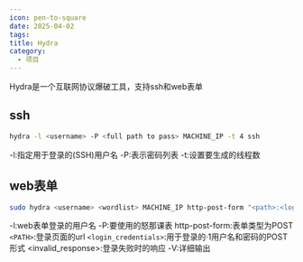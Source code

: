 ```yaml
---
icon: pen-to-square
date: 2025-04-02
tags: 
title: Hydra
category:
  - 项目
---
```

Hydra是一个互联网协议爆破工具，支持ssh和web表单
## ssh
```bash
hydra -l <username> -P <full path to pass> MACHINE_IP -t 4 ssh
```
-l:指定用于登录的(SSH)用户名
-P:表示密码列表
-t:设置要生成的线程数

## web表单
```bash
sudo hydra <username> <wordlist> MACHINE_IP http-post-form "<path>:<login_credentials>:<invalid_response>"
```
-l:web表单登录的用户名
-P:要使用的怒那课表
http-post-form:表单类型为POST
`<PATH>`:登录页面的url
`<login_credentials>`:用于登录的·1用户名和密码的POST形式
<invalid_response>:登录失败时的响应
-V:详细输出
